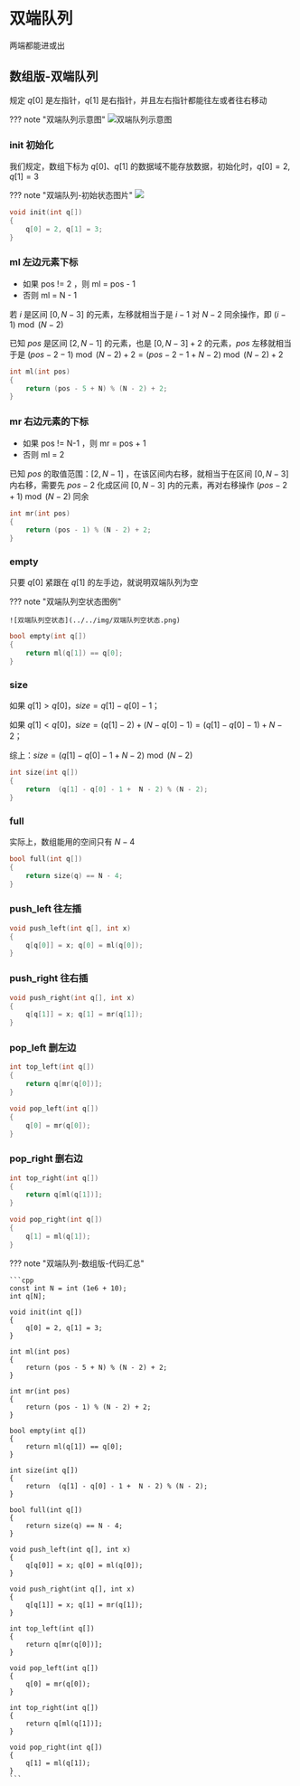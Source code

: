 # 双端队列

两端都能进或出

## 数组版-双端队列

规定 $q[0]$ 是左指针，$q[1]$ 是右指针，并且左右指针都能往左或者往右移动

??? note "双端队列示意图"
    ![双端队列示意图](../../img/双端队列示意图.png)

### init 初始化

我们规定，数组下标为 $q[0]$、$q[1]$ 的数据域不能存放数据，初始化时，$q[0] = 2, q[1] = 3$

??? note "双端队列-初始状态图片"
    ![](../../img/队列初始状态.png)

```cpp
void init(int q[])
{
    q[0] = 2, q[1] = 3;
}
```

### ml 左边元素下标

- 如果 pos != 2 ，则 ml = pos - 1
- 否则 ml = N - 1

若 $i$ 是区间 $[0, N - 3]$ 的元素，左移就相当于是 $i - 1$ 对 $N - 2$ 同余操作，即 $(i - 1) \bmod (N - 2)$

已知 $pos$ 是区间 $[2, N - 1]$ 的元素，也是 $[0, N - 3] + 2$ 的元素，$pos$ 左移就相当于是 $(pos - 2 - 1) \bmod (N - 2) + 2 = (pos - 2 - 1 + N - 2) \bmod (N - 2) + 2$

``` c++
int ml(int pos)
{
    return (pos - 5 + N) % (N - 2) + 2;
}
```

### mr 右边元素的下标

- 如果 pos != N-1 ，则 mr = pos + 1
- 否则 ml = 2

已知 $pos$ 的取值范围：$[2, N-1]$ ，在该区间内右移，就相当于在区间 $[0, N - 3]$ 内右移，需要先 $pos - 2$ 化成区间 $[0, N - 3]$ 内的元素，再对右移操作 $(pos - 2 + 1) \bmod ( N - 2)$ 同余

``` c++
int mr(int pos)
{
    return (pos - 1) % (N - 2) + 2;
}
```

### empty

只要 $q[0]$ 紧跟在 $q[1]$ 的左手边，就说明双端队列为空

??? note "双端队列空状态图例"

    ![双端队列空状态](../../img/双端队列空状态.png)


```cpp
bool empty(int q[])
{
    return ml(q[1]) == q[0];
}
```

### size

如果 $q[1] > q[0]$，$size = q[1] - q[0] - 1$；

如果 $q[1] < q[0]$，$size = (q[1] - 2) + (N - q[0] - 1) = (q[1] - q[0] - 1) +  N - 2$；

综上：$size = (q[1] - q[0] - 1 +  N - 2) \bmod (N - 2)$

```cpp
int size(int q[])
{
    return  (q[1] - q[0] - 1 +  N - 2) % (N - 2);
}
```

### full

实际上，数组能用的空间只有 $N - 4$

```cpp
bool full(int q[])
{
	return size(q) == N - 4;
}
```

### push_left 往左插

```c++
void push_left(int q[], int x)
{
    q[q[0]] = x; q[0] = ml(q[0]);
}
```

### push_right 往右插

```c++
void push_right(int q[], int x)
{
    q[q[1]] = x; q[1] = mr(q[1]);
}
```

### pop_left 删左边

```cpp
int top_left(int q[])
{
    return q[mr(q[0])];
}

void pop_left(int q[])
{
    q[0] = mr(q[0]);
}
```

### pop_right 删右边

```cpp
int top_right(int q[])
{
    return q[ml(q[1])];
}

void pop_right(int q[])
{
    q[1] = ml(q[1]);
}
```

??? note "双端队列-数组版-代码汇总"

    ```cpp
    const int N = int (1e6 + 10);
    int q[N];

    void init(int q[])
    {
        q[0] = 2, q[1] = 3;
    }

    int ml(int pos)
    {
        return (pos - 5 + N) % (N - 2) + 2;
    }

    int mr(int pos)
    {
        return (pos - 1) % (N - 2) + 2;
    }

    bool empty(int q[])
    {
        return ml(q[1]) == q[0];
    }

    int size(int q[])
    {
        return  (q[1] - q[0] - 1 +  N - 2) % (N - 2);
    }

    bool full(int q[])
    {
        return size(q) == N - 4;
    }

    void push_left(int q[], int x)
    {
        q[q[0]] = x; q[0] = ml(q[0]);
    }

    void push_right(int q[], int x)
    {
        q[q[1]] = x; q[1] = mr(q[1]);
    }

    int top_left(int q[])
    {
        return q[mr(q[0])];
    }

    void pop_left(int q[])
    {
        q[0] = mr(q[0]);
    }

    int top_right(int q[])
    {
        return q[ml(q[1])];
    }

    void pop_right(int q[])
    {
        q[1] = ml(q[1]);
    }
    ```